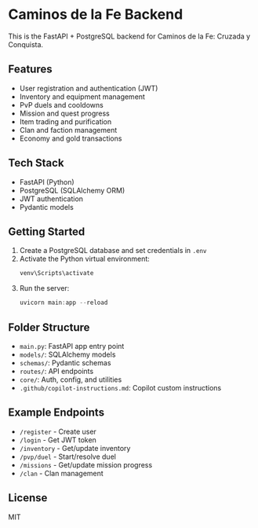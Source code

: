 # Caminos de la Fe Backend

This is the FastAPI + PostgreSQL backend for Caminos de la Fe: Cruzada y Conquista.

## Features
- User registration and authentication (JWT)
- Inventory and equipment management
- PvP duels and cooldowns
- Mission and quest progress
- Item trading and purification
- Clan and faction management
- Economy and gold transactions

## Tech Stack
- FastAPI (Python)
- PostgreSQL (SQLAlchemy ORM)
- JWT authentication
- Pydantic models

## Getting Started
1. Create a PostgreSQL database and set credentials in `.env`
2. Activate the Python virtual environment:
   ```powershell
   venv\Scripts\activate
   ```
3. Run the server:
   ```powershell
   uvicorn main:app --reload
   ```

## Folder Structure
- `main.py`: FastAPI app entry point
- `models/`: SQLAlchemy models
- `schemas/`: Pydantic schemas
- `routes/`: API endpoints
- `core/`: Auth, config, and utilities
- `.github/copilot-instructions.md`: Copilot custom instructions

## Example Endpoints
- `/register` - Create user
- `/login` - Get JWT token
- `/inventory` - Get/update inventory
- `/pvp/duel` - Start/resolve duel
- `/missions` - Get/update mission progress
- `/clan` - Clan management

## License
MIT
